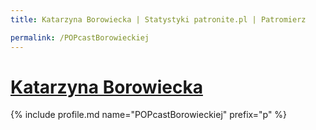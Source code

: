 ```yaml
---
title: Katarzyna Borowiecka | Statystyki patronite.pl | Patromierz

permalink: /POPcastBorowieckiej
---
```


# [Katarzyna Borowiecka](https://patronite.pl/POPcastBorowieckiej)

{% include profile.md name="POPcastBorowieckiej" prefix="p" %}

